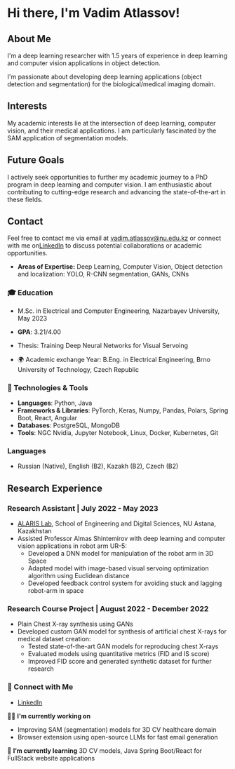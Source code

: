 # Hi there, I'm Vadim Atlassov!

## About Me
I'm a deep learning researcher with 1.5 years of experience in deep learning and computer vision applications in object detection. 

I'm passionate about developing deep learning  applications (object detection and segmentation) for the biological/medical imaging domain.

## Interests
My academic interests lie at the intersection of deep learning, computer vision, and their medical applications. I am particularly fascinated by the SAM application of segmentation models.

## Future Goals
I actively seek opportunities to further my academic journey to a PhD program in deep learning and computer vision. I am enthusiastic about contributing to cutting-edge research and advancing the state-of-the-art in these fields.

## Contact
Feel free to contact me via email at vadim.atlassov@nu.edu.kz or connect with me on[LinkedIn](www.linkedin.com/in/vadim-atlassov) to discuss potential collaborations or academic opportunities.

- **Areas of Expertise:** Deep Learning, Computer Vision, Object detection and localization: YOLO, R-CNN segmentation, GANs, CNNs

### 🎓 Education
-  M.Sc. in Electrical and Computer Engineering, Nazarbayev University, May 2023
  - **GPA**: 3.21/4.00
  - Thesis: Training Deep Neural Networks for Visual Servoing

- 🌍 Academic exchange Year: B.Eng. in Electrical Engineering, Brno University of Technology, Czech Republic

### 🔧 Technologies & Tools
- **Languages**: Python, Java
- **Frameworks & Libraries**: PyTorch, Keras, Numpy, Pandas, Polars, Spring Boot, React, Angular
- **Databases**: PostgreSQL, MongoDB
- **Tools**: NGC Nvidia, Jupyter Notebook, Linux, Docker, Kubernetes, Git

### Languages
- Russian (Native), English (B2), Kazakh (B2), Czech (B2)

## Research Experience

### Research Assistant | July 2022 - May 2023
- [ALARIS Lab](https://www.alaris.kz/), School of Engineering and Digital Sciences, NU Astana, Kazakhstan
- Assisted Professor Almas Shintemirov with deep learning and computer vision applications in robot arm UR-5:
  - Developed a DNN model for manipulation of the robot arm in 3D Space
  - Adapted model with image-based visual servoing optimization algorithm using Euclidean distance
  - Developed feedback control system for avoiding stuck and lagging robot-arm in space

### Research Course Project | August 2022 - December 2022
- Plain Chest X-ray synthesis using GANs
- Developed custom GAN model for synthesis of artificial chest X-rays for medical dataset creation:
  - Tested state-of-the-art GAN models for reproducing chest X-rays
  - Evaluated models using quantitative metrics (FID and IS score)
  - Improved FID score and generated synthetic dataset for further research

### 🤝 Connect with Me
- [LinkedIn](www.linkedin.com/in/vadim-atlassov)

👨‍💻 **I'm currently working on** 
- Improving SAM (segmentation) models for 3D CV healthcare domain
- Browser extension using open-source LLMs for fast email generation

🌱 **I’m currently learning** 3D CV models, Java Spring Boot/React for FullStack website applications
